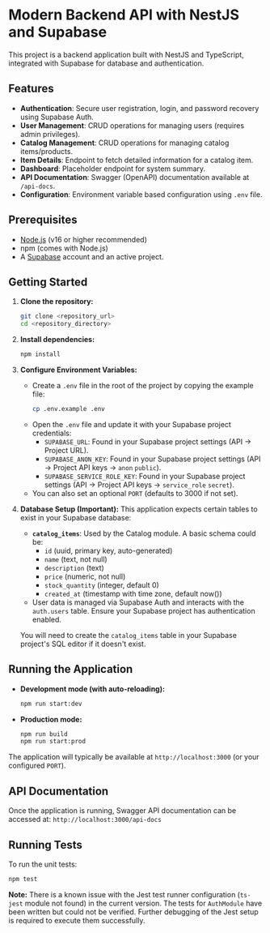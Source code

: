 # Modern Backend API with NestJS and Supabase

This project is a backend application built with NestJS and TypeScript, integrated with Supabase for database and authentication.

## Features

*   **Authentication**: Secure user registration, login, and password recovery using Supabase Auth.
*   **User Management**: CRUD operations for managing users (requires admin privileges).
*   **Catalog Management**: CRUD operations for managing catalog items/products.
*   **Item Details**: Endpoint to fetch detailed information for a catalog item.
*   **Dashboard**: Placeholder endpoint for system summary.
*   **API Documentation**: Swagger (OpenAPI) documentation available at `/api-docs`.
*   **Configuration**: Environment variable based configuration using `.env` file.

## Prerequisites

*   [Node.js](https://nodejs.org/) (v16 or higher recommended)
*   npm (comes with Node.js)
*   A [Supabase](https://supabase.com/) account and an active project.

## Getting Started

1.  **Clone the repository:**
    ```bash
    git clone <repository_url>
    cd <repository_directory>
    ```

2.  **Install dependencies:**
    ```bash
    npm install
    ```

3.  **Configure Environment Variables:**
    *   Create a `.env` file in the root of the project by copying the example file:
        ```bash
        cp .env.example .env
        ```
    *   Open the `.env` file and update it with your Supabase project credentials:
        *   `SUPABASE_URL`: Found in your Supabase project settings (API -> Project URL).
        *   `SUPABASE_ANON_KEY`: Found in your Supabase project settings (API -> Project API keys -> `anon` `public`).
        *   `SUPABASE_SERVICE_ROLE_KEY`: Found in your Supabase project settings (API -> Project API keys -> `service_role` `secret`).
    *   You can also set an optional `PORT` (defaults to 3000 if not set).

4.  **Database Setup (Important):**
    This application expects certain tables to exist in your Supabase database:
    *   **`catalog_items`**: Used by the Catalog module. A basic schema could be:
        *   `id` (uuid, primary key, auto-generated)
        *   `name` (text, not null)
        *   `description` (text)
        *   `price` (numeric, not null)
        *   `stock_quantity` (integer, default 0)
        *   `created_at` (timestamp with time zone, default now())
    *   User data is managed via Supabase Auth and interacts with the `auth.users` table. Ensure your Supabase project has authentication enabled.

    You will need to create the `catalog_items` table in your Supabase project's SQL editor if it doesn't exist.

## Running the Application

*   **Development mode (with auto-reloading):**
    ```bash
    npm run start:dev
    ```
*   **Production mode:**
    ```bash
    npm run build
    npm run start:prod
    ```

The application will typically be available at `http://localhost:3000` (or your configured `PORT`).

## API Documentation

Once the application is running, Swagger API documentation can be accessed at:
`http://localhost:3000/api-docs`

## Running Tests

To run the unit tests:
```bash
npm test
```
**Note:** There is a known issue with the Jest test runner configuration (`ts-jest` module not found) in the current version. The tests for `AuthModule` have been written but could not be verified. Further debugging of the Jest setup is required to execute them successfully.
